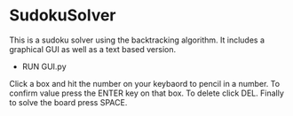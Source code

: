 # SudokuSolver
This is a sudoku solver using the backtracking algorithm. It includes a graphical GUI as well as a text based version.

- RUN GUI.py

Click a box and hit the number on your keybaord to pencil in a number. To confirm value press the ENTER key on that box. To delete click DEL. Finally to solve the board press SPACE.
